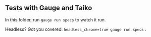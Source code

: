 ## Tests with Gauge and Taiko

In this folder, run `gauge run specs` to watch it run.

Headless? Got you covered: `headless_chrome=true gauge run specs` .
